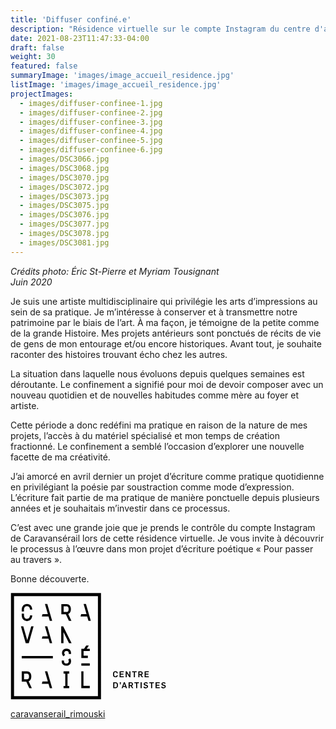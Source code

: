 ```yaml
---
title: 'Diffuser confiné.e'
description: "Résidence virtuelle sur le compte Instagram du centre d'artistes Caravansérail"
date: 2021-08-23T11:47:33-04:00
draft: false
weight: 30
featured: false
summaryImage: 'images/image_accueil_residence.jpg'
listImage: 'images/image_accueil_residence.jpg'
projectImages:
  - images/diffuser-confinee-1.jpg
  - images/diffuser-confinee-2.jpg
  - images/diffuser-confinee-3.jpg
  - images/diffuser-confinee-4.jpg
  - images/diffuser-confinee-5.jpg
  - images/diffuser-confinee-6.jpg
  - images/DSC3066.jpg
  - images/DSC3068.jpg
  - images/DSC3070.jpg
  - images/DSC3072.jpg
  - images/DSC3073.jpg
  - images/DSC3075.jpg
  - images/DSC3076.jpg
  - images/DSC3077.jpg
  - images/DSC3078.jpg
  - images/DSC3081.jpg
---
```


_Crédits photo: Éric St-Pierre et Myriam Tousignant  
Juin 2020_

Je suis une artiste multidisciplinaire qui privilégie les arts d’impressions au sein de sa pratique. Je m’intéresse à conserver et à transmettre notre patrimoine par le biais de l’art. À ma façon, je témoigne de la petite comme de la grande Histoire. Mes projets antérieurs sont ponctués de récits de vie de gens de mon entourage et/ou encore historiques. Avant tout, je souhaite raconter des histoires trouvant écho chez les autres.

La situation dans laquelle nous évoluons depuis quelques semaines est déroutante. Le confinement a signifié pour moi de devoir composer avec un nouveau quotidien et de nouvelles habitudes comme mère au foyer et artiste.

Cette période a donc redéfini ma pratique en raison de la nature de mes projets, l’accès à du matériel spécialisé et mon temps de création fractionné. Le confinement a semblé l’occasion d’explorer une nouvelle facette de ma créativité.

J’ai amorcé en avril dernier un projet d’écriture comme pratique quotidienne en privilégiant la poésie par soustraction comme mode d’expression. L’écriture fait partie de ma pratique de manière ponctuelle depuis plusieurs années et je souhaitais m’investir dans ce processus.

C’est avec une grande joie que je prends le contrôle du compte Instagram de Caravansérail lors de cette résidence virtuelle. Je vous invite à découvrir le processus à l’œuvre dans mon projet d’écriture poétique « Pour passer au travers ».

Bonne découverte.

<a href="https://www.caravanserail.org/" target="blank">
  <svg class="Logo" width="249px" height="171px" viewBox="0 0 249 171" version="1.1" xmlns="http://www.w3.org/2000/svg" xmlns:xlink="http://www.w3.org/1999/xlink">
      <!-- Generator: Sketch 49.3 (51167) - http://www.bohemiancoding.com/sketch -->
      <title>Group</title>
      <desc>Created with Sketch.</desc>
      <defs></defs>
      <g class="Page-1" stroke="none" stroke-width="1" fill="none" fill-rule="evenodd">
          <g class="Group" fill="#000000">
              <path d="M5.66060157,165.16959 L139.879725,165.16959 L139.879725,5.27761617 L5.66060157,5.27761617 L5.66060157,165.16959 Z M0.748015424,170.170405 L0.748015424,0.276801099 L144.795841,0.276801099 L144.795841,170.170405 L0.748015424,170.170405 Z M66.6567817,44.839463 L58.8749911,17.8696473 L55.0970289,17.8696473 L59.7625741,34.0402434 L51.237896,34.0402434 L50.1703261,37.6770394 L60.8107336,37.6770394 L62.8770549,44.839463 L66.6567817,44.839463 Z M50.1720907,73.2438808 L60.8107336,73.2438808 L62.8735257,80.4045398 L66.6532525,80.4045398 L58.8749911,53.4506054 L55.100558,53.4506054 L59.7590449,69.6141431 L51.2414252,69.6141431 L50.1720907,73.2438808 Z M124.729055,44.839463 L128.508782,44.839463 L120.732286,17.8696473 L116.950794,17.8696473 L121.61281,34.0402434 L113.089897,34.0402434 L112.022327,37.6770394 L122.664499,37.6770394 L124.729055,44.839463 Z M85.0101612,21.4976204 L89.5857129,21.4976204 C92.380805,21.4976204 92.966645,23.8674492 92.966645,25.8543644 L92.966645,26.2108092 C92.966645,28.15361 92.4072737,30.4863826 89.7339375,30.5569657 L85.0101612,30.5569657 L85.0101612,21.4976204 Z M93.4448458,44.8624025 L97.4910239,44.8624025 L92.3878633,33.6626236 C93.3354419,33.2779456 94.1577354,32.6885764 94.8141586,31.9209848 C96.0034844,30.5234387 96.6281451,28.5488756 96.6281451,26.2108092 L96.6281451,25.8543644 C96.6281451,23.5145335 95.9999552,21.5434995 94.8141586,20.147718 C93.5560142,18.6654722 91.7437922,17.883764 89.5857129,17.883764 L81.3592486,17.883764 L81.3592486,34.1619993 L88.5657866,34.1619993 L93.4448458,44.8624025 Z M26.3767515,138.266829 L21.6423878,138.266829 L21.6423878,129.182779 L26.219704,129.182779 C29.0342065,129.182779 29.6218111,131.556137 29.6218111,133.555405 L29.6218111,133.903026 C29.6218111,135.85465 29.0518523,138.194481 26.3767515,138.266829 Z M31.4746184,139.630848 C32.6568859,138.231537 33.2903695,136.253445 33.2903695,133.903026 L33.2903695,133.555405 C33.2903695,131.204986 32.6568859,129.223365 31.4746184,127.831112 C30.2058865,126.341808 28.3883708,125.553042 26.219704,125.553042 L17.9773585,125.553042 L17.9773585,141.88245 L25.2033069,141.88245 L30.1017764,152.611086 L34.1514838,152.611086 L29.0342065,141.379545 C29.9853142,141.00369 30.8146661,140.407262 31.4746184,139.630848 Z M84.7648848,62.6405295 L93.6724764,80.4221856 L97.7327712,80.4221856 L84.2849195,53.4135492 L81.1175013,53.4135492 L81.1175013,80.4221856 L84.7648848,80.4221856 L84.7648848,62.6405295 Z M25.4997561,80.4274793 L29.2883058,80.4274793 L36.9324592,53.4876615 L33.1686136,53.4876615 L26.8161315,75.8166361 L20.4583557,53.4876615 L16.6927455,53.4876615 L24.3368989,80.4274793 L25.4997561,80.4274793 Z M59.7590449,141.771281 L51.2131919,141.771281 L50.1350345,145.429252 L60.8142628,145.429252 L62.8929361,152.618145 L66.6885441,152.618145 L58.8855786,125.549513 L55.0793831,125.549513 L59.7590449,141.771281 Z M17.9773585,104.72043 L67.7825827,104.72043 L67.7825827,101.094221 L17.9773585,101.094221 L17.9773585,104.72043 Z M84.8972282,129.188073 L87.6111497,129.188073 L87.6111497,148.967232 L84.8972282,148.967232 L84.8972282,152.604028 L93.9512798,152.604028 L93.9512798,148.967232 L91.2408874,148.967232 L91.2408874,129.188073 L93.9512798,129.188073 L93.9512798,125.553042 L84.8972282,125.553042 L84.8972282,129.188073 Z M116.746103,125.553042 L113.280471,125.553042 L113.280471,152.586382 L126.869489,152.586382 L126.869489,148.840182 L116.746103,148.840182 L116.746103,125.553042 Z M116.943736,112.821609 L113.34576,112.821609 L113.34576,116.458405 L126.881841,116.458405 L126.881841,112.832196 L116.943736,112.832196 L116.943736,112.821609 Z M125.366068,84.3024934 L121.102847,84.3024934 L117.649567,89.4691788 L113.34576,89.4691788 L113.34576,104.182233 L123.756773,104.182233 L123.756773,100.556025 L116.950794,100.556025 L116.950794,93.0900936 L126.881841,93.0900936 L126.881841,89.4691788 L121.912788,89.4691788 L125.366068,84.3024934 Z M26.3820452,45.1394413 L26.4279243,45.1394413 C29.0183253,45.1217955 31.1799338,44.1618649 32.6745317,42.3478783 C33.9503218,40.7985785 34.6843864,38.6475575 34.8220235,36.1048001 L31.2064025,36.1048001 C31.0299446,38.7463739 29.9923726,41.5114682 26.4067493,41.5220557 C22.4099794,41.5114682 21.5718046,38.0864216 21.5718046,35.2172172 L21.5718046,33.2197145 L17.954419,33.2197145 L17.954419,35.2172172 C17.954419,38.151711 18.707894,40.6185915 20.1283795,42.3478783 C21.6300357,44.1618649 23.7863505,45.1217955 26.3820452,45.1394413 Z M21.5718046,27.5730637 C21.5718046,24.7038593 22.4099794,21.2770481 26.4049848,21.2629315 C29.9923726,21.2770481 31.0299446,24.0421424 31.2064025,26.68901 L34.8220235,26.68901 C34.686151,24.1409588 33.9503218,21.9952315 32.6745317,20.440638 C31.1799338,18.628416 29.0200899,17.6667208 26.3767515,17.6508396 C23.7863505,17.6667208 21.6300357,18.628416 20.1283795,20.440638 C18.707894,22.1716894 17.954419,24.6368053 17.954419,27.5730637 L17.954419,29.6305621 L21.5718046,29.6305621 L21.5718046,27.5730637 Z M96.8751861,97.6779973 L96.8751861,96.4922007 C96.8751861,94.4064691 96.2222921,92.615422 94.9817935,91.3184569 C93.7748219,90.0479605 92.0772975,89.3544812 90.2033153,89.3544812 L89.0228124,89.3544812 C87.145301,89.3544812 85.4565995,90.0550188 84.2460988,91.3219861 C83.0267751,92.615422 82.3791749,94.4011753 82.3791749,96.4922007 C82.3791749,97.9568007 82.8520819,99.3049386 83.7943667,100.483677 L84.5407834,101.424197 L87.3694025,99.1425974 L86.6459253,98.2161937 C86.220662,97.6744682 86.0212646,97.1239197 86.0212646,96.4886715 C86.0212646,94.2970652 87.1435364,92.9912772 89.0228124,92.9912772 L90.2033153,92.9912772 C92.0984725,92.9912772 93.2295672,94.3005944 93.2295672,96.4922007 L93.2295672,97.6779973 L96.8751861,97.6779973 Z M96.017601,105.821526 L95.4194089,104.798071 L92.2784595,106.634997 L92.8660641,107.658453 C93.1307508,108.117243 93.2542713,108.606031 93.2542713,109.158344 L93.2613296,109.458322 C93.1554549,111.628754 91.9555416,112.911602 89.9986242,112.911602 L88.6151948,112.911602 C86.7147439,112.911602 85.5836492,111.611108 85.5836492,109.419502 L85.5836492,108.228411 L81.9362657,108.228411 L81.9362657,109.419502 C81.9362657,111.501704 82.5926889,113.290987 83.8296583,114.589716 C85.0419236,115.85139 86.7376834,116.553692 88.6151948,116.553692 L89.9986242,116.553692 C91.9378958,116.553692 93.6971805,115.826686 94.9482665,114.524427 C96.2328796,113.183347 96.9122422,111.325246 96.9122422,109.158344 L96.8028384,107.969018 C96.6652013,107.21025 96.4022791,106.49736 96.017601,105.821526 Z" class="Logo"></path>
              <path d="M164.13209,131.822589 L164.13209,128.764574 C164.13209,126.497091 165.861377,125.237182 167.954167,125.237182 C169.776976,125.237182 171.599786,126.255344 171.599786,128.388719 L171.599786,128.683404 L169.911084,128.683404 L169.911084,128.549296 C169.911084,127.303503 168.825869,126.821774 167.954167,126.821774 C167.04188,126.821774 165.901962,127.303503 165.901962,128.669287 L165.901962,131.727301 C165.901962,132.879571 166.893655,133.537759 168.021221,133.537759 C168.892923,133.537759 169.911084,133.056029 169.911084,131.808472 L169.911084,131.674364 L171.599786,131.674364 L171.599786,131.970813 C171.599786,134.100659 169.84403,135.120586 168.021221,135.120586 C165.942548,135.120586 164.13209,133.954199 164.13209,131.822589 Z M174.566042,125.397759 L181.204386,125.397759 L181.204386,126.968234 L176.350031,126.968234 L176.350031,129.301006 L180.653837,129.301006 L180.653837,130.869716 L176.350031,130.869716 L176.350031,133.389534 L181.257323,133.389534 L181.257323,134.958244 L174.566042,134.958244 L174.566042,125.397759 Z M184.288869,125.397759 L186.018156,125.397759 L190.175502,131.914347 L190.201971,131.914347 L190.201971,125.397759 L191.918906,125.397759 L191.918906,134.958244 L190.175502,134.958244 L186.032272,128.429304 L186.004039,128.429304 L186.004039,134.958244 L184.288869,134.958244 L184.288869,125.397759 Z M197.336161,126.927648 L194.588713,126.927648 L194.588713,125.397759 L201.857011,125.397759 L201.857011,126.927648 L199.106033,126.927648 L199.106033,134.958244 L197.336161,134.958244 L197.336161,126.927648 Z M204.523289,125.397759 L208.306545,125.397759 C210.102886,125.397759 211.551604,126.445918 211.551604,128.402836 C211.551604,129.542753 210.946354,130.723256 209.659976,131.176753 L212.033334,134.958244 L210.088769,134.958244 L207.849519,131.379679 L206.307278,131.379679 L206.307278,134.958244 L204.523289,134.958244 L204.523289,125.397759 Z M208.091266,129.878023 C209.123545,129.878023 209.808201,129.382177 209.808201,128.388719 C209.808201,127.262918 209.056491,126.90118 208.063033,126.90118 L206.307278,126.90118 L206.307278,129.878023 L208.091266,129.878023 Z M214.595502,125.397759 L221.233846,125.397759 L221.233846,126.968234 L216.379491,126.968234 L216.379491,129.301006 L220.685062,129.301006 L220.685062,130.869716 L216.379491,130.869716 L216.379491,133.389534 L221.286783,133.389534 L221.286783,134.958244 L214.595502,134.958244 L214.595502,125.397759 Z M164.372073,143.043542 L168.100627,143.043542 C170.181065,143.043542 171.869766,144.398739 171.869766,146.532114 L171.869766,149.0784 C171.869766,151.344119 170.004607,152.604028 168.114744,152.604028 L164.372073,152.604028 L164.372073,143.043542 Z M168.04769,151.035318 C168.958212,151.035318 170.099894,150.553588 170.099894,149.184275 L170.099894,146.424474 C170.099894,145.27044 169.106437,144.614017 167.978871,144.614017 L166.156062,144.614017 L166.156062,151.035318 L168.04769,151.035318 Z M175.435979,144.93517 L174.84661,144.93517 L174.84661,142.978253 L176.602365,142.978253 L176.602365,144.866352 L175.907122,146.826798 L175.03542,146.826798 L175.435979,144.93517 Z M181.312025,143.029426 L182.947789,143.029426 L186.473417,152.604028 L184.583553,152.604028 L183.886545,150.567704 L180.239161,150.567704 L179.515684,152.604028 L177.758164,152.604028 L181.312025,143.029426 Z M183.376582,149.03605 L182.076088,145.205151 L182.049619,145.205151 L180.735008,149.03605 L183.376582,149.03605 Z M188.92971,143.043542 L192.711201,143.043542 C194.507542,143.043542 195.956261,144.091702 195.956261,146.048619 C195.956261,147.188537 195.351011,148.36904 194.064633,148.822536 L196.437991,152.604028 L194.493425,152.604028 L192.254176,149.025463 L190.711934,149.025463 L190.711934,152.604028 L188.92971,152.604028 L188.92971,143.043542 Z M192.495923,147.523807 C193.528201,147.523807 194.212858,147.02796 194.212858,146.034503 C194.212858,144.908702 193.461147,144.546963 192.46769,144.546963 L190.711934,144.546963 L190.711934,147.523807 L192.495923,147.523807 Z M200.971193,144.573432 L198.22198,144.573432 L198.22198,143.043542 L205.490278,143.043542 L205.490278,144.573432 L202.741065,144.573432 L202.741065,152.604028 L200.971193,152.604028 L200.971193,144.573432 Z M208.160085,152.604028 L208.160085,143.043542 L209.944074,143.043542 L209.944074,152.604028 L208.160085,152.604028 Z M214.152593,149.763057 C214.516096,150.687696 215.387798,151.211776 216.458897,151.211776 C217.425886,151.211776 218.338173,150.83592 218.338173,149.950102 C218.338173,149.240742 217.759391,148.916059 217.021797,148.702545 L215.412502,148.312573 C214.140241,147.993185 213.122079,147.416168 213.122079,145.725701 C213.122079,143.929361 214.689025,142.882966 216.540067,142.882966 C218.135246,142.882966 219.289281,143.405281 219.905118,144.841648 L218.444048,145.483954 C218.029372,144.681071 217.316482,144.384622 216.391843,144.384622 C215.615428,144.384622 214.863718,144.734008 214.863718,145.591594 C214.863718,146.262133 215.507789,146.570935 216.2595,146.772096 L217.895264,147.17442 C219.033417,147.440872 220.079812,148.127293 220.079812,149.830111 C220.079812,151.585866 218.511102,152.752252 216.40596,152.752252 C214.650204,152.752252 213.040909,152.014659 212.543298,150.391247 L214.152593,149.763057 Z M224.907698,144.573432 L222.16025,144.573432 L222.16025,143.043542 L229.428548,143.043542 L229.428548,144.573432 L226.67757,144.573432 L226.67757,152.604028 L224.907698,152.604028 L224.907698,144.573432 Z M232.09659,143.043542 L238.734934,143.043542 L238.734934,144.614017 L233.880579,144.614017 L233.880579,146.94679 L238.18615,146.94679 L238.18615,148.5155 L233.880579,148.5155 L233.880579,151.035318 L238.787871,151.035318 L238.787871,152.604028 L232.09659,152.604028 L232.09659,143.043542 Z M240.894778,150.391247 L242.504073,149.763057 C242.865812,150.687696 243.737514,151.211776 244.810377,151.211776 C245.775602,151.211776 246.687889,150.83592 246.687889,149.950102 C246.687889,149.240742 246.110872,148.916059 245.373278,148.702545 L243.763982,148.312573 C242.489957,147.993185 241.471795,147.416168 241.471795,145.725701 C241.471795,143.929361 243.040505,142.882966 244.889783,142.882966 C246.486727,142.882966 247.638996,143.405281 248.256599,144.841648 L246.795528,145.483954 C246.379088,144.681071 245.667962,144.384622 244.741559,144.384622 C243.965144,144.384622 243.213434,144.734008 243.213434,145.591594 C243.213434,146.262133 243.857505,146.570935 244.609215,146.772096 L246.24498,147.17442 C247.384897,147.440872 248.429528,148.127293 248.429528,149.830111 C248.429528,151.585866 246.862582,152.752252 244.755675,152.752252 C242.99992,152.752252 241.390625,152.014659 240.894778,150.391247 Z" class="Subtitle"></path>
          </g>
      </g>
  </svg>
</a>

<a class="link-social soc-instagram mt-3" target="blank" title="Instagram" href="https://www.instagram.com/caravanserail_rimouski/"> caravanserail_rimouski</a>
